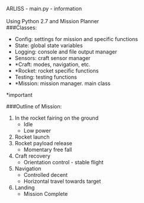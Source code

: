 ARLISS - main.py - information <br />
<br />
Using Python 2.7 and Mission Planner
<br />
###Classes:
- Config: settings for mission and specific functions
- State: global state variables
- Logging: console and file output manager
- Sensors: craft sensor manager
- *Craft: modes, navigation, etc.
- *Rocket: rocket specific functions
- Testing: testing functions
- *Mission: mission manager.  main class

*important

###Outline of Mission:
1. In the rocket fairing on the ground
	* Idle
	* Low power
2. Rocket launch
3. Rocket payload release
	* Momentary free fall
4. Craft recovery
	* Orientation control - stable flight
5. Navigation
	* Controlled decent
	* Horizontal travel towards target
6. Landing
	* Mission Complete
